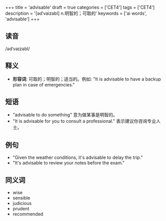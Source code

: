 +++
title = 'advisable'
draft = true
categories = ['CET4']
tags = ['CET4']
description = '[ədˈvaizəbl] n.明智的；可取的'
keywords = ['ai words', 'advisable']
+++

## 读音
/ədˈvaɪzəbl/

## 释义
- **形容词**: 可取的；明智的；适当的。例如: "It is advisable to have a backup plan in case of emergencies."

## 短语
- "advisable to do something" 意为做某事是明智的。
- "It is advisable for you to consult a professional." 表示建议你咨询专业人士。

## 例句
- "Given the weather conditions, it's advisable to delay the trip."
- "It's advisable to review your notes before the exam."

## 同义词
- wise
- sensible
- judicious
- prudent
- recommended
